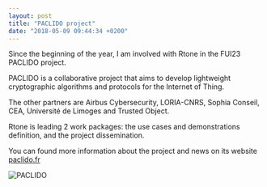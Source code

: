 ```yaml
---
layout: post
title: "PACLIDO project"
date: "2018-05-09 09:44:34 +0200"
---
```


Since the beginning of the year, I am involved with Rtone in the FUI23 PACLIDO project.

PACLIDO is a collaborative project that aims to develop lightweight cryptographic algorithms and protocols for the Internet of Thing.

The other partners are Airbus Cybersecurity, LORIA-CNRS, Sophia Conseil, CEA, Université de Limoges and Trusted Object.

Rtone is leading 2 work packages: the use cases and demonstrations definition, and the project dissemination.

You can found more information about the project and news on its website [paclido.fr](https://paclido.fr)

![PACLIDO](https://paclido.fr/img/logo.png)
